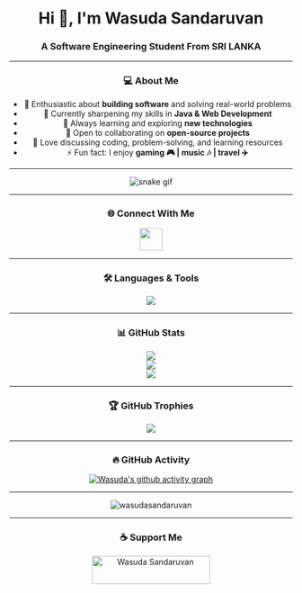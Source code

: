 <h1 align="center">Hi 👋, I'm Wasuda Sandaruvan</h1>
<h3 align="center">A Software Engineering Student From SRI LANKA</h3>

---

<div align="center">

### 💻 About Me  
- 🚀 Enthusiastic about **building software** and solving real-world problems  
- 🔭 Currently sharpening my skills in **Java & Web Development**  
- 🌱 Always learning and exploring **new technologies**  
- 👯 Open to collaborating on **open-source projects**  
- 💬 Love discussing coding, problem-solving, and learning resources  
- ⚡ Fun fact: I enjoy **gaming 🎮 | music 🎶 | travel ✈️** 
</div>

---

<div align="center">
  
  ![snake gif](https://github.com/wasudasandaruvan/wasudasandaruvan/blob/output/github-snake-dark.svg)
</div>

---

<div align="center">

### 🌐 Connect With Me  
<p align="center">
  <a href="https://linkedin.com/in/wasuda-sandaruvan-94b1bb370" target="blank">
    <img align="center" src="https://skillicons.dev/icons?i=linkedin" height="40" />
  </a>
</p>
</div>
  
---

<div align="center">

### 🛠️ Languages & Tools  
<p align="center"> 
  <img src="https://skillicons.dev/icons?i=java,python,html,css,git,mysql,ps,ai,unreal" />
</p>
</div>

---

<div align="center">

### 📊 GitHub Stats  
<div align="center">

![](https://github-readme-stats.vercel.app/api?username=WasudaSandaruvan&show_icons=true&theme=tokyonight&hide_border=false&count_private=true)  
![](https://github-readme-streak-stats.herokuapp.com/?user=WasudaSandaruvan&theme=tokyonight&hide_border=false)  
![](https://github-readme-stats.vercel.app/api/top-langs/?username=WasudaSandaruvan&layout=compact&theme=tokyonight&hide_border=false)  
</div>

---

<div align="center">

### 🏆 GitHub Trophies  
![](https://github-profile-trophy.vercel.app/?username=WasudaSandaruvan&theme=radical&no-frame=false&no-bg=true&margin-w=4)  
</div>

---

<div align="center">

### 🔥 GitHub Activity  
[![Wasuda's github activity graph](https://github-readme-activity-graph.vercel.app/graph?username=WasudaSandaruvan&theme=tokyo-night)](https://github.com/ashutosh00710/github-readme-activity-graph)  

---

<p align="center"> 
  <img src="https://komarev.com/ghpvc/?username=wasudasandaruvan&label=Profile%20views&color=0e75b6&style=flat" alt="wasudasandaruvan" /> 
</p>

---

<h3 align="center">☕ Support Me</h3>
<p align="center">
  <a href="https://www.buymeacoffee.com/WasudaSandaruvan"> 
    <img src="https://cdn.buymeacoffee.com/buttons/v2/default-yellow.png" height="50" width="210" alt="Wasuda Sandaruvan" />
  </a>
</p>
